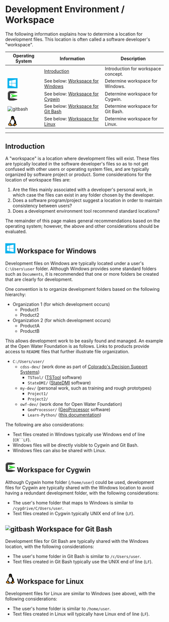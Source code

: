 # Development Environment / Workspace #

The following information explains how to determine a location for development files.
This location is often called a software developer's "workspace".

| **Operating System** | **Information** | **Description** |
| -- | -- | -- |
|  | [Introduction](#introduction) | Introduction for workspace concept. |
| ![windows](../../images/windows-32.png) | See below:  [Workspace for Windows](#workspace-for-windows) | Determine workspace for Windows. |
| ![cygwin](../../images/cygwin-32.png) | See below:  [Workspace for Cygwin](#workspace-for-cygwin) | Determine workspace for Cygwin. |
| ![gitbash](../../images/gitbash-32.png) | See below:  [Workspace for Git Bash](#workspace-for-git-bash) | Determine workspace for Git Bash. |
| ![linux](../../images/linux-32.png) | See below:  [Workspace for Linux](#workspace-for-linux) | Determine workspace for Linux. |

------------------

## Introduction ##

A "workspace" is a location where development files will exist.
These files are typically located in the software developer's files so as to not get confused with other users or
operating system files, and are typically organized by software project or product.
Some considerations for the location of workspace files are:

1. Are the files mainly associated with a developer's personal work,
in which case the files can exist in any folder chosen by the developer.
2. Does a software program/project suggest a location in order to maintain consistency between users?
3. Does a development environment tool recommend standard locations?

The remainder of this page makes general recommendations based on the operating system;
however, the above and other considerations should be evaluated.

## ![windows](../../images/windows-32.png) Workspace for Windows ##

Development files on Windows are typically located under a user's `C:\Users\user` folder.
Although Windows provides some standard folders such as `Documents`,
it is recommended that one or more folders be created that are clearly for development.

One convention is to organize development folders based on the following hierarchy:

* Organization 1 (for which development occurs)
	+ Product1
	+ Product2
* Organization 2 (for which development occurs)
	+ ProductA
	+ ProductB

This allows development work to be easily found and managed.
An example at the Open Water Foundation is as follows.
Links to products provide access to `README` files that further illustrate file organization.

* `C:/Users/user/`
	+ `cdss-dev/` (work done as part of [Colorado's Decision Support Systems](https://www.colorado.gov/cdss))
		- `TSTool/` ([TSTool](https://github.com/OpenCDSS/cdss-app-tstool-main) software)
		- `StateDMI/` ([StateDMI](https://github.com/OpenCDSS/cdss-app-statedmi-main) software)
	+ `my-dev/` (personal work, such as training and rough prototypes)
		- `Project1/`
		- `Project2/`
	+ `owf-dev/` (work done for Open Water Foundation)
		- `GeoProcessor/` ([GeoProcessor](https://github.com/OpenWaterFoundation/owf-app-geoprocessor-python) software)
		- `Learn-Python/` ([this documentation](https://github.com/OpenWaterFoundation/owf-learn-python))

The following are also considerations:

* Text files created in Windows typically use Windows end of line (`CR``LF`).
* Windows files will be directly visible to Cygwin and Git Bash.
* Windows files can also be shared with Linux.

## ![cygwin](../../images/cygwin-32.png) Workspace for Cygwin ##

Although Cygwin home folder (`/home/user`) could be used,
development files for Cygwin are typically shared with the Windows location
to avoid having a redundant development folder, with the following considerations:

* The user's home folder that maps to Windows is similar to `/cygdrive/C/Users/user`.
* Text files created in Cygwin typically UNIX end of line (`LF`).

## ![gitbash](../../images/gitbash-32.png) Workspace for Git Bash ##

Development files for Git Bash are typically shared with the Windows location,
with the following considerations:

* The user's home folder in Git Bash is similar to `/c/Users/user`.
* Text files created in Git Bash typically use the UNIX end of line (`LF`).

## ![windows](../../images/linux-32.png) Workspace for Linux ##

Development files for Linux are similar to Windows (see above), with the following considerations:

* The user's home folder is similar to `/home/user`.
* Text files created in Linux will typically have Linux end of line (`LF`).

